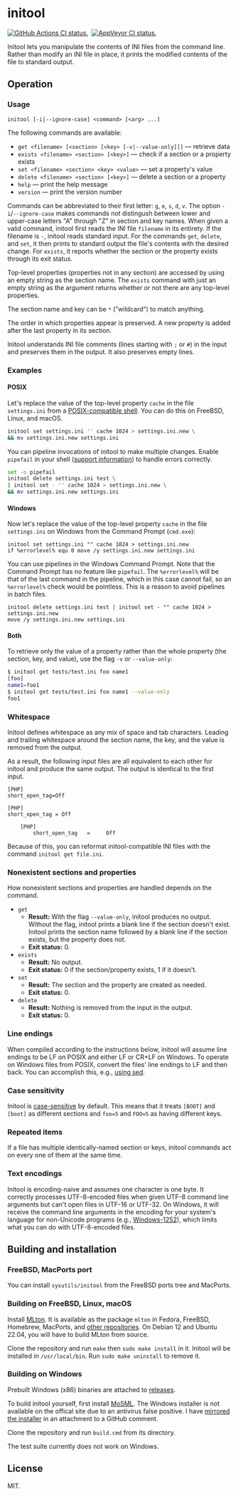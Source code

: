 # initool

[![GitHub Actions CI status.](https://github.com/dbohdan/initool/actions/workflows/ci.yml/badge.svg)](https://github.com/dbohdan/initool/actions/workflows/ci.yml)&nbsp;
[![AppVeyor CI status.](https://ci.appveyor.com/api/projects/status/github/dbohdan/initool?branch=master&svg=true)](https://ci.appveyor.com/project/dbohdan/initool)

Initool lets you manipulate the contents of INI files from the command line.
Rather than modify an INI file in place, it prints the modified contents of the file to standard output.

## Operation

### Usage

```none
initool [-i|--ignore-case] <command> [<arg> ...]
```

The following commands are available:

* `get <filename> [<section> [<key> [-v|--value-only]]]` — retrieve data
* `exists <filename> <section> [<key>]` — check if a section or a property exists
* `set <filename> <section> <key> <value>` — set a property's value
* `delete <filename> <section> [<key>]` — delete a section or a property
* `help` — print the help message
* `version` — print the version number

Commands can be abbreviated to their first letter: `g`, `e`, `s`, `d`, `v`.
The option `-i`/`--ignore-case` makes commands not distingush between lower and upper-case letters "A" through "Z" in section and key names.
When given a valid command, initool first reads the INI file `filename` in its entirety.
If the filename is `-`, initool reads standard input. For the commands `get`, `delete`, and `set`, it then prints to standard output the file's contents with the desired change.
For `exists`, it reports whether the section or the property exists through its exit status.

Top-level properties (properties not in any section) are accessed by using an empty string as the section name.
The `exists` command with just an empty string as the argument returns whether or not there are any top-level properties.

The section name and key can be `*` ("wildcard") to match anything.

The order in which properties appear is preserved.
A new property is added after the last property in its section.

Initool understands INI file comments (lines starting with `;` or `#`) in the input and preserves them in the output.
It also preserves empty lines.

### Examples

#### POSIX

Let's replace the value of the top-level property `cache` in the file `settings.ini` from a
[POSIX-compatible shell](https://en.wikipedia.org/wiki/Unix_shell).
You can do this on FreeBSD, Linux, and macOS.

```sh
initool set settings.ini '' cache 1024 > settings.ini.new \
&& mv settings.ini.new settings.ini
```

You can pipeline invocations of initool to make multiple changes.
Enable `pipefail` in your shell
([support information](https://unix.stackexchange.com/a/654932))
to handle errors correctly.

```sh
set -o pipefail
initool delete settings.ini test \
| initool set - '' cache 1024 > settings.ini.new \
&& mv settings.ini.new settings.ini
```

#### Windows

Now let's replace the value of the top-level property `cache` in the file `settings.ini` on Windows from the Command Prompt (`cmd.exe`):

```batch
initool set settings.ini "" cache 1024 > settings.ini.new
if %errorlevel% equ 0 move /y settings.ini.new settings.ini
```

You can use pipelines in the Windows Command Prompt.
Note that the Command Prompt has no feature like `pipefail`.
The `%errorlevel%` will be that of the last command in the pipeline, which in this case cannot fail, so an `%errorlevel%` check would be pointless.
This is a reason to avoid pipelines in batch files.

```batch
initool delete settings.ini test | initool set - "" cache 1024 > settings.ini.new
move /y settings.ini.new settings.ini
```

#### Both

To retrieve only the value of a property rather than the whole property (the section, key, and value), use the flag `-v` or `--value-only`:

```sh
$ initool get tests/test.ini foo name1
[foo]
name1=foo1
$ initool get tests/test.ini foo name1 --value-only
foo1
```

### Whitespace

Initool defines whitespace as any mix of space and tab characters.
Leading and trailing whitespace around the section name, the key, and the value is removed from the output.

As a result, the following input files are all equivalent to each other for initool and produce the same output.
The output is identical to the first input.

```
[PHP]
short_open_tag=Off
```

```
[PHP]
short_open_tag = Off
```

```
    [PHP]
        short_open_tag   =     Off
```

Because of this, you can reformat initool-compatible INI files with the command `initool get file.ini`.

### Nonexistent sections and properties

How nonexistent sections and properties are handled depends on the command.

* `get`
    * **Result:** With the flag `--value-only`, initool produces no output.
    Without the flag, initool prints a blank line if the section doesn't exist.
    Initool prints the section name followed by a blank line if the section exists, but the property does not.
    * **Exit status:** 0.
* `exists`
    * **Result:** No output.
    * **Exit status:** 0 if the section/property exists, 1 if it doesn't.
* `set`
    * **Result:** The section and the property are created as needed.
    * **Exit status:** 0.
* `delete`
    * **Result:** Nothing is removed from the input in the output.
    * **Exit status:** 0.

### Line endings

When compiled according to the instructions below, initool will assume line endings to be LF on POSIX and either LF or CR+LF on Windows.
To operate on Windows files from POSIX, convert the files' line endings to LF and then back.
You can accomplish this, e.g., [using sed](http://stackoverflow.com/a/2613834).

### Case sensitivity

Initool is [case-sensitive](https://en.wikipedia.org/wiki/Case_sensitivity) by default.
This means that it treats `[BOOT]` and `[boot]` as different sections and `foo=5` and `FOO=5` as having different keys.

### Repeated items

If a file has multiple identically-named section or keys, initool commands act on every one of them at the same time.

### Text encodings

Initool is encoding-naive and assumes one character is one byte.
It correctly processes UTF-8-encoded files when given UTF-8 command line arguments but can't open files in UTF-16 or UTF-32.
On Windows, it will receive the command line arguments in the encoding for your system's language for non-Unicode programs (e.g., [Windows-1252](https://en.wikipedia.org/wiki/Windows-1252)),
which limits what you can do with UTF-8-encoded files.

## Building and installation

### FreeBSD, MacPorts port

You can install `sysutils/initool` from the FreeBSD ports tree and MacPorts.

### Building on FreeBSD, Linux, macOS

Install [MLton](http://mlton.org/).
It is available as the package `mlton` in Fedora, FreeBSD, Homebrew, MacPorts, and
[other repositories](https://repology.org/project/mlton/versions).
On Debian 12 and Ubuntu 22.04, you will have to build MLton from source.

Clone the repository and run `make` then `sudo make install` in it.
Initool will be installed in `/usr/local/bin`.
Run `sudo make uninstall` to remove it.

### Building on Windows

Prebuilt Windows (x86) binaries are attached to
[releases](https://github.com/dbohdan/initool/releases).

To build initool yourself, first install [MoSML](http://mosml.org).
The Windows installer is not available on the offical site due to an antivirus false positive.
I have [mirrored the installer](https://github.com/kfl/mosml/issues/49#issuecomment-368878055) in an attachment to a GitHub comment.

Clone the repository and run `build.cmd` from its directory.

The test suite currently does not work on Windows.

## License

MIT.
